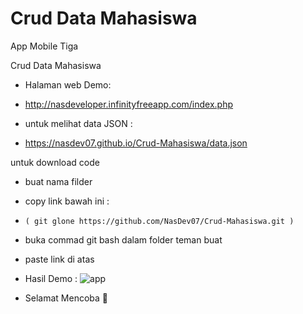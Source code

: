 # Crud Data Mahasiswa
App Mobile  Tiga

Crud Data Mahasiswa

- Halaman  web Demo:
-  http://nasdeveloper.infinityfreeapp.com/index.php

- untuk melihat data JSON :
-  https://nasdev07.github.io/Crud-Mahasiswa/data.json


untuk download code
- buat nama filder
- copy link bawah ini :
-     ( git glone https://github.com/NasDev07/Crud-Mahasiswa.git )
- buka commad git bash dalam folder teman buat
- paste link di atas
 
- Hasil Demo :
 ![app](https://user-images.githubusercontent.com/71059706/162038695-6440c205-920a-47fb-baab-8a443d804abd.png)

- Selamat Mencoba 🚀
